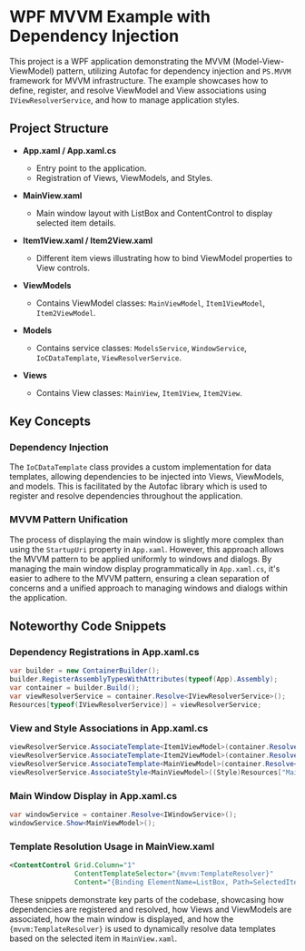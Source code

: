 ﻿# WPF MVVM Example with Dependency Injection

This project is a WPF application demonstrating the MVVM (Model-View-ViewModel) pattern, utilizing Autofac for dependency injection and `PS.MVVM` framework for MVVM infrastructure. The example showcases how to define, register, and resolve ViewModel and View associations using `IViewResolverService`, and how to manage application styles.

## Project Structure

- **App.xaml / App.xaml.cs**
  - Entry point to the application.
  - Registration of Views, ViewModels, and Styles.
  
- **MainView.xaml**
  - Main window layout with ListBox and ContentControl to display selected item details.
  
- **Item1View.xaml / Item2View.xaml**
  - Different item views illustrating how to bind ViewModel properties to View controls.
  
- **ViewModels**
  - Contains ViewModel classes: `MainViewModel`, `Item1ViewModel`, `Item2ViewModel`.
  
- **Models**
  - Contains service classes: `ModelsService`, `WindowService`, `IoCDataTemplate`, `ViewResolverService`.
  
- **Views**
  - Contains View classes: `MainView`, `Item1View`, `Item2View`.

## Key Concepts

### Dependency Injection
The `IoCDataTemplate` class provides a custom implementation for data templates, allowing dependencies to be injected into Views, ViewModels, and models. This is facilitated by the Autofac library which is used to register and resolve dependencies throughout the application.

### MVVM Pattern Unification
The process of displaying the main window is slightly more complex than using the `StartupUri` property in `App.xaml`. However, this approach allows the MVVM pattern to be applied uniformly to windows and dialogs. By managing the main window display programmatically in `App.xaml.cs`, it's easier to adhere to the MVVM pattern, ensuring a clean separation of concerns and a unified approach to managing windows and dialogs within the application.

## Noteworthy Code Snippets

### Dependency Registrations in App.xaml.cs
```csharp
var builder = new ContainerBuilder();
builder.RegisterAssemblyTypesWithAttributes(typeof(App).Assembly);
var container = builder.Build();
var viewResolverService = container.Resolve<IViewResolverService>();
Resources[typeof(IViewResolverService)] = viewResolverService;
```

### View and Style Associations in App.xaml.cs
```csharp
viewResolverService.AssociateTemplate<Item1ViewModel>(container.Resolve<IDataTemplate<Item1View>>());
viewResolverService.AssociateTemplate<Item2ViewModel>(container.Resolve<IDataTemplate<Item2View>>());
viewResolverService.AssociateTemplate<MainViewModel>(container.Resolve<IDataTemplate<MainView>>());
viewResolverService.AssociateStyle<MainViewModel>((Style)Resources["MainWindowStyle"]);
```

### Main Window Display in App.xaml.cs
```csharp
var windowService = container.Resolve<IWindowService>();
windowService.Show<MainViewModel>();
```

### Template Resolution Usage in MainView.xaml
```xml
<ContentControl Grid.Column="1"
                ContentTemplateSelector="{mvvm:TemplateResolver}"
                Content="{Binding ElementName=ListBox, Path=SelectedItem}" />
```

These snippets demonstrate key parts of the codebase, showcasing how dependencies are registered and resolved, how Views and ViewModels are associated, how the main window is displayed, and how the `{mvvm:TemplateResolver}` is used to dynamically resolve data templates based on the selected item in `MainView.xaml`.
